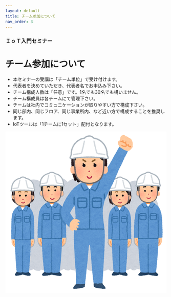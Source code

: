 ```yaml
---
layout: default
title: チーム参加について
nav_order: 3
---
```


### ＩｏＴ入門セミナー
# チーム参加について
- 本セミナーの受講は「チーム単位」で受け付けます。
 - 代表者を決めていただき、代表者名でお申込み下さい。
- チーム構成人数は「任意」です。1名でも30名でも構いません。
 - チーム構成員は各チームにて管理下さい。
- チームは社内でコミュニケーションが取りやすい方で構成下さい。
 - 同じ部内、同じフロア、同じ事業所内、など近い方で構成することを推奨します。
- IoTツールは「1チームに1セット」配付となります。

<img src="images/10_01.png" alt="hi" class="inline"/>
